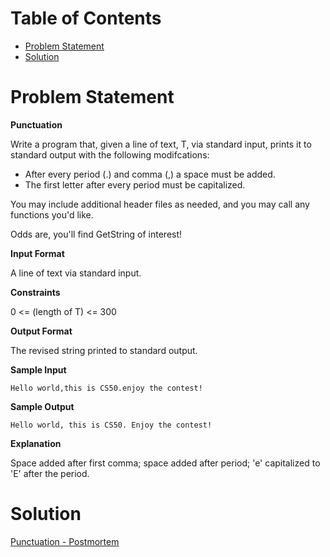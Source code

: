 # Table of Contents
+ [Problem Statement](#problem-statement)
+ [Solution](#solution)

# Problem Statement

**Punctuation**

Write a program that, given a line of text, T, via standard input, prints it to
standard output with the following modifcations:

+ After every period (.) and comma (,) a space must be added.
+ The first letter after every period must be capitalized.

You may include additional header files as needed, and you may call any
functions you'd like.

Odds are, you'll find GetString of interest!

**Input Format**

A line of text via standard input.

**Constraints**

0 <= (length of T) <= 300

**Output Format**

The revised string printed to standard output.

**Sample Input**
```
Hello world,this is CS50.enjoy the contest!
```
**Sample Output**
```
Hello world, this is CS50. Enjoy the contest!
```
**Explanation**

Space added after first comma; space added after period; 'e' capitalized to 'E'
after the period.

# Solution
[Punctuation - Postmortem](https://youtu.be/QJNDhhBETSw)

